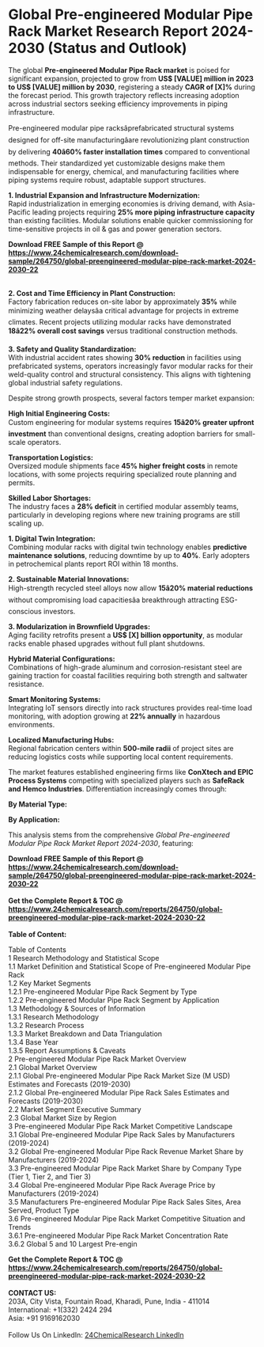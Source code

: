 <h1>Global Pre-engineered Modular Pipe Rack Market Research Report 2024-2030 (Status and Outlook)</h1><p>The global <strong>Pre-engineered Modular Pipe Rack market</strong> is poised for significant expansion, projected to grow from <strong>US$ [VALUE] million in 2023 to US$ [VALUE] million by 2030</strong>, registering a steady <strong>CAGR of [X]%</strong> during the forecast period. This growth trajectory reflects increasing adoption across industrial sectors seeking efficiency improvements in piping infrastructure.</p><p>Pre-engineered modular pipe racksâprefabricated structural systems designed for off-site manufacturingâare revolutionizing plant construction by delivering <strong>40â60% faster installation times</strong> compared to conventional methods. Their standardized yet customizable designs make them indispensable for energy, chemical, and manufacturing facilities where piping systems require robust, adaptable support structures.</p><p><strong>1. Industrial Expansion and Infrastructure Modernization:</strong><br>
Rapid industrialization in emerging economies is driving demand, with Asia-Pacific leading projects requiring <strong>25% more piping infrastructure capacity</strong> than existing facilities. Modular solutions enable quicker commissioning for time-sensitive projects in oil &amp; gas and power generation sectors.</p><div><b>Download FREE Sample of this Report @ 
            <a href="https://www.24chemicalresearch.com/download-sample/264750/global-preengineered-modular-pipe-rack-market-2024-2030-22">
            https://www.24chemicalresearch.com/download-sample/264750/global-preengineered-modular-pipe-rack-market-2024-2030-22</a></b></div><br><p><strong>2. Cost and Time Efficiency in Plant Construction:</strong><br>
Factory fabrication reduces on-site labor by approximately <strong>35%</strong> while minimizing weather delaysâa critical advantage for projects in extreme climates. Recent projects utilizing modular racks have demonstrated <strong>18â22% overall cost savings</strong> versus traditional construction methods.</p><p><strong>3. Safety and Quality Standardization:</strong><br>
With industrial accident rates showing <strong>30% reduction</strong> in facilities using prefabricated systems, operators increasingly favor modular racks for their weld-quality control and structural consistency. This aligns with tightening global industrial safety regulations.</p><p>Despite strong growth prospects, several factors temper market expansion:</p><p><strong>High Initial Engineering Costs:</strong><br>
	Custom engineering for modular systems requires <strong>15â20% greater upfront investment</strong> than conventional designs, creating adoption barriers for small-scale operators.</p><p><strong>Transportation Logistics:</strong><br>
	Oversized module shipments face <strong>45% higher freight costs</strong> in remote locations, with some projects requiring specialized route planning and permits.</p><p><strong>Skilled Labor Shortages:</strong><br>
	The industry faces a <strong>28% deficit</strong> in certified modular assembly teams, particularly in developing regions where new training programs are still scaling up.</p><p><strong>1. Digital Twin Integration:</strong><br>
Combining modular racks with digital twin technology enables <strong>predictive maintenance solutions</strong>, reducing downtime by up to <strong>40%</strong>. Early adopters in petrochemical plants report ROI within 18 months.</p><p><strong>2. Sustainable Material Innovations:</strong><br>
High-strength recycled steel alloys now allow <strong>15â20% material reductions</strong> without compromising load capacitiesâa breakthrough attracting ESG-conscious investors.</p><p><strong>3. Modularization in Brownfield Upgrades:</strong><br>
Aging facility retrofits present a <strong>US$ [X] billion opportunity</strong>, as modular racks enable phased upgrades without full plant shutdowns.</p><p><strong>Hybrid Material Configurations:</strong><br>
	Combinations of high-grade aluminum and corrosion-resistant steel are gaining traction for coastal facilities requiring both strength and saltwater resistance.</p><p><strong>Smart Monitoring Systems:</strong><br>
	Integrating IoT sensors directly into rack structures provides real-time load monitoring, with adoption growing at <strong>22% annually</strong> in hazardous environments.</p><p><strong>Localized Manufacturing Hubs:</strong><br>
	Regional fabrication centers within <strong>500-mile radii</strong> of project sites are reducing logistics costs while supporting local content requirements.</p><p>The market features established engineering firms like <strong>ConXtech and EPIC Process Systems</strong> competing with specialized players such as <strong>SafeRack and Hemco Industries</strong>. Differentiation increasingly comes through:</p><p><strong>By Material Type:</strong></p><p><strong>By Application:</strong></p><p>This analysis stems from the comprehensive <em>Global Pre-engineered Modular Pipe Rack Market Report 2024-2030</em>, featuring:</p><div><b>Download FREE Sample of this Report @ 
            <a href="https://www.24chemicalresearch.com/download-sample/264750/global-preengineered-modular-pipe-rack-market-2024-2030-22">
            https://www.24chemicalresearch.com/download-sample/264750/global-preengineered-modular-pipe-rack-market-2024-2030-22</a></b></div><br><div><b>Get the Complete Report & TOC @ 
            <a href="https://www.24chemicalresearch.com/reports/264750/global-preengineered-modular-pipe-rack-market-2024-2030-22">
            https://www.24chemicalresearch.com/reports/264750/global-preengineered-modular-pipe-rack-market-2024-2030-22</a></b></div><br>
            <b>Table of Content:</b><p>Table of Contents<br />
1 Research Methodology and Statistical Scope<br />
1.1 Market Definition and Statistical Scope of Pre-engineered Modular Pipe Rack<br />
1.2 Key Market Segments<br />
1.2.1 Pre-engineered Modular Pipe Rack Segment by Type<br />
1.2.2 Pre-engineered Modular Pipe Rack Segment by Application<br />
1.3 Methodology & Sources of Information<br />
1.3.1 Research Methodology<br />
1.3.2 Research Process<br />
1.3.3 Market Breakdown and Data Triangulation<br />
1.3.4 Base Year<br />
1.3.5 Report Assumptions & Caveats<br />
2 Pre-engineered Modular Pipe Rack Market Overview<br />
2.1 Global Market Overview<br />
2.1.1 Global Pre-engineered Modular Pipe Rack Market Size (M USD) Estimates and Forecasts (2019-2030)<br />
2.1.2 Global Pre-engineered Modular Pipe Rack Sales Estimates and Forecasts (2019-2030)<br />
2.2 Market Segment Executive Summary<br />
2.3 Global Market Size by Region<br />
3 Pre-engineered Modular Pipe Rack Market Competitive Landscape<br />
3.1 Global Pre-engineered Modular Pipe Rack Sales by Manufacturers (2019-2024)<br />
3.2 Global Pre-engineered Modular Pipe Rack Revenue Market Share by Manufacturers (2019-2024)<br />
3.3 Pre-engineered Modular Pipe Rack Market Share by Company Type (Tier 1, Tier 2, and Tier 3)<br />
3.4 Global Pre-engineered Modular Pipe Rack Average Price by Manufacturers (2019-2024)<br />
3.5 Manufacturers Pre-engineered Modular Pipe Rack Sales Sites, Area Served, Product Type<br />
3.6 Pre-engineered Modular Pipe Rack Market Competitive Situation and Trends<br />
3.6.1 Pre-engineered Modular Pipe Rack Market Concentration Rate<br />
3.6.2 Global 5 and 10 Largest Pre-engin</p><div><b>Get the Complete Report & TOC @ 
            <a href="https://www.24chemicalresearch.com/reports/264750/global-preengineered-modular-pipe-rack-market-2024-2030-22">
            https://www.24chemicalresearch.com/reports/264750/global-preengineered-modular-pipe-rack-market-2024-2030-22</a></b></div><br><b>CONTACT US:</b><br>
            203A, City Vista, Fountain Road, Kharadi, Pune, India - 411014<br>
            International: +1(332) 2424 294<br>
            Asia: +91 9169162030 <br><br>
            Follow Us On LinkedIn: <a href="https://www.linkedin.com/company/24chemicalresearch/">24ChemicalResearch LinkedIn</a>